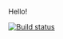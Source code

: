 Hello!

[![Build status](https://ci.appveyor.com/api/projects/status/7j7pi569augjaivq?svg=true)](https://ci.appveyor.com/project/DmitriiKuular/gradlehwsecond)